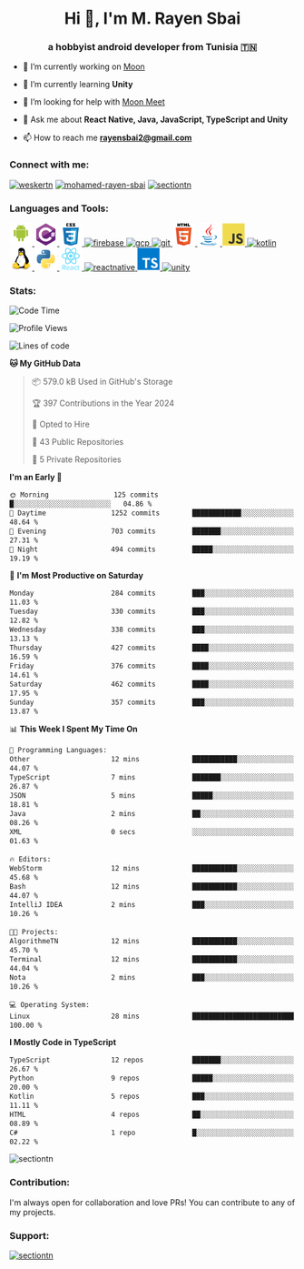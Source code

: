 <h1 style="text-align: center;">Hi 👋, I'm M. Rayen Sbai</h1>
<h3 style="text-align: center;">a hobbyist android developer from Tunisia 🇹🇳</h3>

- 🔭 I’m currently working on [Moon](https://github.com/MoonMeet/)

- 🌱 I’m currently learning **Unity**

- 🤝 I’m looking for help with [Moon Meet](https://github.com/MoonMeet/MoonMeet-CrossPlatform)

- 💬 Ask me about **React Native, Java, JavaScript, TypeScript and Unity**

- 📫 How to reach me **rayensbai2@gmail.com**

<h3 style="text-align: left;">Connect with me:</h3>
<p style="text-align: left;">
<a href="https://twitter.com/weskertn" target="blank"><img style="text-align: center;" src="https://raw.githubusercontent.com/rahuldkjain/github-profile-readme-generator/master/src/images/icons/Social/twitter.svg" alt="weskertn" height="30" width="40" /></a>
<a href="https://linkedin.com/in/mohamed-rayen-sbai" target="blank"><img style="text-align: center;" src="https://raw.githubusercontent.com/rahuldkjain/github-profile-readme-generator/master/src/images/icons/Social/linked-in-alt.svg" alt="mohamed-rayen-sbai" height="30" width="40" /></a>
<a href="https://www.youtube.com/@SectionTN" target="blank"><img style="text-align: center" src="https://raw.githubusercontent.com/rahuldkjain/github-profile-readme-generator/master/src/images/icons/Social/youtube.svg" alt="sectiontn" height="30" width="40" /></a>
</p>

<h3 style="text-align: left">Languages and Tools:</h3>
<p style="text-align: left;"> <a href="https://developer.android.com" target="_blank" rel="noreferrer"> <img src="https://raw.githubusercontent.com/devicons/devicon/master/icons/android/android-original-wordmark.svg" alt="android" width="40" height="40"/> </a> <a href="https://www.w3schools.com/cs/" target="_blank" rel="noreferrer"> <img src="https://raw.githubusercontent.com/devicons/devicon/master/icons/csharp/csharp-original.svg" alt="csharp" width="40" height="40"/> </a> <a href="https://www.w3schools.com/css/" target="_blank" rel="noreferrer"> <img src="https://raw.githubusercontent.com/devicons/devicon/master/icons/css3/css3-original-wordmark.svg" alt="css3" width="40" height="40"/> </a> <a href="https://firebase.google.com/" target="_blank" rel="noreferrer"> <img src="https://www.vectorlogo.zone/logos/firebase/firebase-icon.svg" alt="firebase" width="40" height="40"/> </a> <a href="https://cloud.google.com" target="_blank" rel="noreferrer"> <img src="https://www.vectorlogo.zone/logos/google_cloud/google_cloud-icon.svg" alt="gcp" width="40" height="40"/> </a> <a href="https://git-scm.com/" target="_blank" rel="noreferrer"> <img src="https://www.vectorlogo.zone/logos/git-scm/git-scm-icon.svg" alt="git" width="40" height="40"/> </a> <a href="https://www.w3.org/html/" target="_blank" rel="noreferrer"> <img src="https://raw.githubusercontent.com/devicons/devicon/master/icons/html5/html5-original-wordmark.svg" alt="html5" width="40" height="40"/> </a> <a href="https://www.java.com" target="_blank" rel="noreferrer"> <img src="https://raw.githubusercontent.com/devicons/devicon/master/icons/java/java-original.svg" alt="java" width="40" height="40"/> </a> <a href="https://developer.mozilla.org/en-US/docs/Web/JavaScript" target="_blank" rel="noreferrer"> <img src="https://raw.githubusercontent.com/devicons/devicon/master/icons/javascript/javascript-original.svg" alt="javascript" width="40" height="40"/> </a> <a href="https://kotlinlang.org" target="_blank" rel="noreferrer"> <img src="https://www.vectorlogo.zone/logos/kotlinlang/kotlinlang-icon.svg" alt="kotlin" width="40" height="40"/> </a> <a href="https://www.linux.org/" target="_blank" rel="noreferrer"> <img src="https://raw.githubusercontent.com/devicons/devicon/master/icons/linux/linux-original.svg" alt="linux" width="40" height="40"/> </a> <a href="https://www.python.org" target="_blank" rel="noreferrer"> <img src="https://raw.githubusercontent.com/devicons/devicon/master/icons/python/python-original.svg" alt="python" width="40" height="40"/> </a> <a href="https://reactjs.org/" target="_blank" rel="noreferrer"> <img src="https://raw.githubusercontent.com/devicons/devicon/master/icons/react/react-original-wordmark.svg" alt="react" width="40" height="40"/> </a> <a href="https://reactnative.dev/" target="_blank" rel="noreferrer"> <img src="https://reactnative.dev/img/header_logo.svg" alt="reactnative" width="40" height="40"/> </a> <a href="https://www.typescriptlang.org/" target="_blank" rel="noreferrer"> <img src="https://raw.githubusercontent.com/devicons/devicon/master/icons/typescript/typescript-original.svg" alt="typescript" width="40" height="40"/> </a> <a href="https://unity.com/" target="_blank" rel="noreferrer"> <img src="https://www.vectorlogo.zone/logos/unity3d/unity3d-icon.svg" alt="unity" width="40" height="40"/> </a> </p>

<h3 align="left">Stats:</h3>

<!--START_SECTION:SECTIONTN-->
![Code Time](http://img.shields.io/badge/Code%20Time-682%20hrs%2041%20mins-blue)

![Profile Views](http://img.shields.io/badge/Profile%20Views-0-blue)

![Lines of code](https://img.shields.io/badge/From%20Hello%20World%20I%27ve%20Written-1.7%20million%20lines%20of%20code-blue)

**🐱 My GitHub Data** 

> 📦 579.0 kB Used in GitHub's Storage 
 > 
> 🏆 397 Contributions in the Year 2024
 > 
> 💼 Opted to Hire
 > 
> 📜 43 Public Repositories 
 > 
> 🔑 5 Private Repositories 
 > 
**I'm an Early 🐤** 

```text
🌞 Morning                125 commits         █░░░░░░░░░░░░░░░░░░░░░░░░   04.86 % 
🌆 Daytime                1252 commits        ████████████░░░░░░░░░░░░░   48.64 % 
🌃 Evening                703 commits         ███████░░░░░░░░░░░░░░░░░░   27.31 % 
🌙 Night                  494 commits         █████░░░░░░░░░░░░░░░░░░░░   19.19 % 
```
📅 **I'm Most Productive on Saturday** 

```text
Monday                   284 commits         ███░░░░░░░░░░░░░░░░░░░░░░   11.03 % 
Tuesday                  330 commits         ███░░░░░░░░░░░░░░░░░░░░░░   12.82 % 
Wednesday                338 commits         ███░░░░░░░░░░░░░░░░░░░░░░   13.13 % 
Thursday                 427 commits         ████░░░░░░░░░░░░░░░░░░░░░   16.59 % 
Friday                   376 commits         ████░░░░░░░░░░░░░░░░░░░░░   14.61 % 
Saturday                 462 commits         ████░░░░░░░░░░░░░░░░░░░░░   17.95 % 
Sunday                   357 commits         ███░░░░░░░░░░░░░░░░░░░░░░   13.87 % 
```


📊 **This Week I Spent My Time On** 

```text
💬 Programming Languages: 
Other                    12 mins             ███████████░░░░░░░░░░░░░░   44.07 % 
TypeScript               7 mins              ███████░░░░░░░░░░░░░░░░░░   26.87 % 
JSON                     5 mins              █████░░░░░░░░░░░░░░░░░░░░   18.81 % 
Java                     2 mins              ██░░░░░░░░░░░░░░░░░░░░░░░   08.26 % 
XML                      0 secs              ░░░░░░░░░░░░░░░░░░░░░░░░░   01.63 % 

🔥 Editors: 
WebStorm                 12 mins             ███████████░░░░░░░░░░░░░░   45.68 % 
Bash                     12 mins             ███████████░░░░░░░░░░░░░░   44.07 % 
IntelliJ IDEA            2 mins              ███░░░░░░░░░░░░░░░░░░░░░░   10.26 % 

🐱‍💻 Projects: 
AlgorithmeTN             12 mins             ███████████░░░░░░░░░░░░░░   45.70 % 
Terminal                 12 mins             ███████████░░░░░░░░░░░░░░   44.04 % 
Nota                     2 mins              ███░░░░░░░░░░░░░░░░░░░░░░   10.26 % 

💻 Operating System: 
Linux                    28 mins             █████████████████████████   100.00 % 
```

**I Mostly Code in TypeScript** 

```text
TypeScript               12 repos            ███████░░░░░░░░░░░░░░░░░░   26.67 % 
Python                   9 repos             █████░░░░░░░░░░░░░░░░░░░░   20.00 % 
Kotlin                   5 repos             ███░░░░░░░░░░░░░░░░░░░░░░   11.11 % 
HTML                     4 repos             ██░░░░░░░░░░░░░░░░░░░░░░░   08.89 % 
C#                       1 repo              █░░░░░░░░░░░░░░░░░░░░░░░░   02.22 % 
```




<!--END_SECTION:SECTIONTN-->

<div style="text-align:left;">
<p> <img src="https://github-readme-streak-stats.herokuapp.com/?user=sectiontn&theme=dark" alt="sectiontn" /> </p>
</div>

<h3 style="text-align: left;">Contribution:</h3>
I'm always open for collaboration and love PRs! You can contribute to any of my projects.

<h3 style="text-align: left;">Support:</h3>
<p><a href="https://www.buymeacoffee.com/sectiontn"> <img style="text-align: left;" src="https://cdn.buymeacoffee.com/buttons/v2/default-yellow.png" height="50" width="210" alt="sectiontn" /></a></p><br><br>
